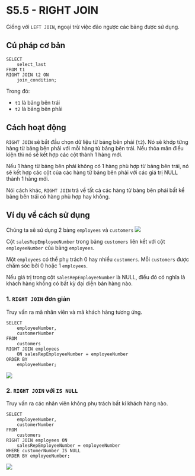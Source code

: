 # S5.5 - RIGHT JOIN

Giống với `LEFT JOIN`, ngoại trừ việc đảo ngược các bảng được sử dụng.

## Cú pháp cơ bản
```
SELECT 
    select_last
FROM t1
RIGHT JOIN t2 ON 
    join_condition;
```
Trong đó:
- `t1` là bảng bên trái
- `t2` là bảng bên phải

## Cách hoạt động
`RIGHT JOIN` sẽ bắt đầu chọn dữ liệu từ bảng bên phải (`t2`). Nó sẽ khớp từng hàng từ bảng bên phải với mỗi hàng từ bảng bên trái. Nếu thỏa mãn điều kiện thì nó sẽ kết hợp các cột thành 1 hàng mới.

Nếu 1 hàng từ bảng bên phải không có 1 hàng phù hợp từ bảng bên trái, nó sẽ kết hợp các cột của các hàng từ bảng bên phải với các giá trị NULL thành 1 hàng mới.

Nói cách khác, `RIGHT JOIN` trả về tất cả các hàng từ bảng bên phải bất kể bảng bên trái có hàng phù hợp hay không.

## Ví dụ về cách sử dụng
Chúng ta sẽ sử dụng 2 bảng `employees` và `customers` 
<img src = "https://i.imgur.com/qdWqvM4.png">

Cột `salesRepEmployeeNumber` trong bảng `customers` liên kết với cột `employeeNumber` của bảng `employees`.

Một `employees` có thể phụ trách 0 hay nhiều `customers`. Mỗi `customers` được chăm sóc bởi 0 hoặc 1 `employees`.

Nếu giá trị trong cột `salesRepEmployeeNumber` là NULL, điều đó có nghĩa là khách hàng không có bất kỳ đại diện bán hàng nào.

### 1. `RIGHT JOIN` đơn giản
Truy vấn ra mã nhân viên và mã khách hàng tương ứng.
```
SELECT 
    employeeNumber, 
    customerNumber
FROM
    customers
RIGHT JOIN employees 
    ON salesRepEmployeeNumber = employeeNumber
ORDER BY 
    employeeNumber;
```
<img src = "https://i.imgur.com/3w51072.png">


### 2. `RIGHT JOIN` với `IS NULL`
Truy vấn ra các nhân viên không phụ trách bất kí khách hàng nào.
```
SELECT 
    employeeNumber, 
    customerNumber
FROM
    customers
RIGHT JOIN employees ON 
    salesRepEmployeeNumber = employeeNumber
WHERE customerNumber IS NULL
ORDER BY employeeNumber;
```
<img src = "https://i.imgur.com/Xv6FwI6.png">
